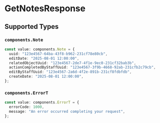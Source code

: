 # GetNotesResponse


## Supported Types

### `components.Note`

```typescript
const value: components.Note = {
  uuid: "123e4567-64ba-43f8-b962-231cf78e80cb",
  editDate: "2025-08-01 12:00:00",
  relatedObjectUuid: "123e4567-2de7-4f1e-9ec0-231cf32bab3b",
  actionCompletedByStaffUuid: "123e4567-3f9b-4668-92ab-231cfb2c79cb",
  editByStaffUuid: "123e4567-2a6d-4f2e-891b-231cf8fdbfdb",
  createDate: "2025-08-01 12:00:00",
};
```

### `components.ErrorT`

```typescript
const value: components.ErrorT = {
  errorCode: 1000,
  message: "An error occurred completing your request",
};
```

